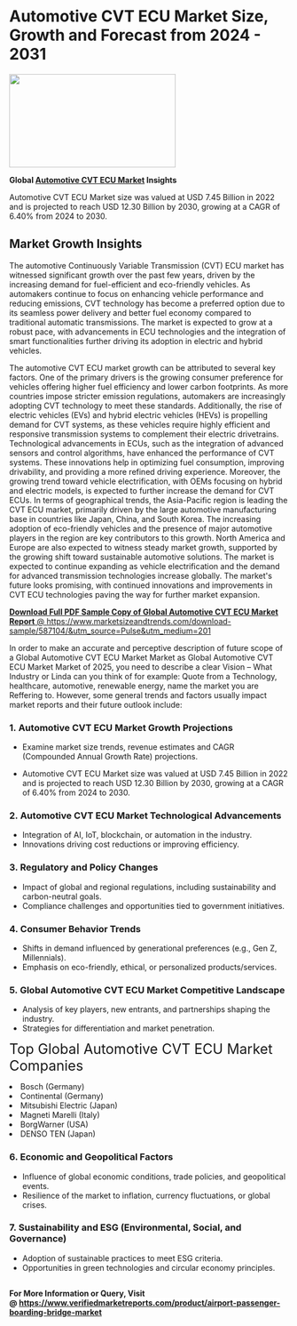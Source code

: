 <H1>Automotive CVT ECU Market Size, Growth and Forecast from 2024 - 2031</H1><img class="aligncenter size-medium wp-image-584254" src="https://thirdeyenews.in/wp-content/uploads/2024/09/Global-Market-Research-300x168.jpeg" alt="" width="300" height="168" /><p><strong>Global&nbsp;<a href="https://www.marketsizeandtrends.com/download-sample/587104/&amp;utm_source=Pulse&amp;utm_medium=201">Automotive CVT ECU Market</a> Insights</strong></p><p>Automotive CVT ECU Market size was valued at USD 7.45 Billion in 2022 and is projected to reach USD 12.30 Billion by 2030, growing at a CAGR of 6.40% from 2024 to 2030.</p><p><h2>Market Growth Insights</h2> <p>The automotive Continuously Variable Transmission (CVT) ECU market has witnessed significant growth over the past few years, driven by the increasing demand for fuel-efficient and eco-friendly vehicles. As automakers continue to focus on enhancing vehicle performance and reducing emissions, CVT technology has become a preferred option due to its seamless power delivery and better fuel economy compared to traditional automatic transmissions. The market is expected to grow at a robust pace, with advancements in ECU technologies and the integration of smart functionalities further driving its adoption in electric and hybrid vehicles.</p> <p><a href="#"></a></p> <p>The automotive CVT ECU market growth can be attributed to several key factors. One of the primary drivers is the growing consumer preference for vehicles offering higher fuel efficiency and lower carbon footprints. As more countries impose stricter emission regulations, automakers are increasingly adopting CVT technology to meet these standards. Additionally, the rise of electric vehicles (EVs) and hybrid electric vehicles (HEVs) is propelling demand for CVT systems, as these vehicles require highly efficient and responsive transmission systems to complement their electric drivetrains. Technological advancements in ECUs, such as the integration of advanced sensors and control algorithms, have enhanced the performance of CVT systems. These innovations help in optimizing fuel consumption, improving drivability, and providing a more refined driving experience. Moreover, the growing trend toward vehicle electrification, with OEMs focusing on hybrid and electric models, is expected to further increase the demand for CVT ECUs. In terms of geographical trends, the Asia-Pacific region is leading the CVT ECU market, primarily driven by the large automotive manufacturing base in countries like Japan, China, and South Korea. The increasing adoption of eco-friendly vehicles and the presence of major automotive players in the region are key contributors to this growth. North America and Europe are also expected to witness steady market growth, supported by the growing shift toward sustainable automotive solutions. The market is expected to continue expanding as vehicle electrification and the demand for advanced transmission technologies increase globally. The market's future looks promising, with continued innovations and improvements in CVT ECU technologies paving the way for further market expansion.</p> <p><a href="#"></p><p><span class=""><strong>Download Full PDF Sample Copy of Global Automotive CVT ECU Market Report</strong> @ <a href="https://www.marketsizeandtrends.com/download-sample/587104/&amp;utm_source=Pulse&amp;utm_medium=201" target="_blank">https://www.marketsizeandtrends.com/download-sample/587104/&amp;utm_source=Pulse&amp;utm_medium=201</a></span></p><p>In order to make an accurate and perceptive description of future scope of a Global&nbsp;Automotive CVT ECU Market Market as Global&nbsp;Automotive CVT ECU Market Market of 2025, you need to describe a clear Vision &ndash; What Industry or Linda can you think of for example: Quote from a Technology, healthcare, automotive, renewable energy, name the market you are Reffering to. However, some general trends and factors usually impact market reports and their future outlook include:</p><h3>1.&nbsp;<strong>Automotive CVT ECU Market Growth Projections</strong></h3><ul><li>Examine market size trends, revenue estimates and CAGR (Compounded Annual Growth Rate) projections.</li><li><p>Automotive CVT ECU Market size was valued at USD 7.45 Billion in 2022 and is projected to reach USD 12.30 Billion by 2030, growing at a CAGR of 6.40% from 2024 to 2030.</p></li></ul><h3>2.&nbsp;<strong>Automotive CVT ECU Market Technological Advancements</strong></h3><ul><li>Integration of AI, IoT, blockchain, or automation in the industry.</li><li>Innovations driving cost reductions or improving efficiency.</li></ul><h3>3.&nbsp;<strong>Regulatory and Policy Changes</strong></h3><ul><li>Impact of global and regional regulations, including sustainability and carbon-neutral goals.</li><li>Compliance challenges and opportunities tied to government initiatives.</li></ul><h3>4.&nbsp;<strong>Consumer Behavior Trends</strong></h3><ul><li>Shifts in demand influenced by generational preferences (e.g., Gen Z, Millennials).</li><li>Emphasis on eco-friendly, ethical, or personalized products/services.</li></ul><h3>5.&nbsp;<strong>Global Automotive CVT ECU Market Competitive Landscape</strong></h3><ul><li>Analysis of key players, new entrants, and partnerships shaping the industry.</li><li>Strategies for differentiation and market penetration.</li></ul><p data-pm-slice="1 1 []"><span style="color: inherit; font-family: inherit; font-size: 25px;">Top Global Automotive CVT ECU Market Companies</span></p><div class="" data-test-id=""><p><li>Bosch (Germany)</li><li> Continental (Germany)</li><li> Mitsubishi Electric (Japan)</li><li> Magneti Marelli (Italy)</li><li> BorgWarner (USA)</li><li> DENSO TEN (Japan)</li></p></div><h3>6.&nbsp;<strong>Economic and Geopolitical Factors</strong></h3><ul><li>Influence of global economic conditions, trade policies, and geopolitical events.</li><li>Resilience of the market to inflation, currency fluctuations, or global crises.</li></ul><h3>7.&nbsp;<strong>Sustainability and ESG (Environmental, Social, and Governance)</strong></h3><ul><li>Adoption of sustainable practices to meet ESG criteria.</li><li>Opportunities in green technologies and circular economy principles.</li></ul><h2><strong style="font-size: 14px;">For More Information or Query, Visit @&nbsp;</strong><a style="background-color: #ffffff; font-size: 14px;" href="https://www.marketsizeandtrends.com/report/automotive-cvt-ecu-market/" target="_blank">https://www.verifiedmarketreports.com/product/airport-passenger-boarding-bridge-market</a></h2>